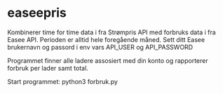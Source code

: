 # easeepris
Kombinerer time for time data i fra Strømpris API med forbruks data i fra Easee API.
Perioden er alltid hele foregående måned.
Sett ditt Easee brukernavn og passord i env vars API_USER og API_PASSWORD 

Programmet finner alle ladere assosiert med din konto og rapporterer forbruk per lader samt total.

Start programmet: python3 forbruk.py
